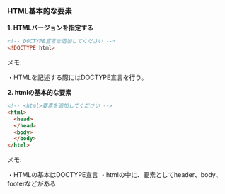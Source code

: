 ### HTML基本的な要素

**1. HTMLバージョンを指定する**

```html
<!-- DOCTYPE宣言を追加してください -->
<!DOCTYPE html>
```

メモ:

・HTMLを記述する際にはDOCTYPE宣言を行う。

**2. htmlの基本的な要素**
```html
<!-- <html>要素を追加してください -->
<html>
  <head>
  </head>
  <body>
  </body>
</html>
```

メモ:

・HTMLの基本はDOCTYPE宣言
・htmlの中に、要素としてheader、body、footerなどがある
